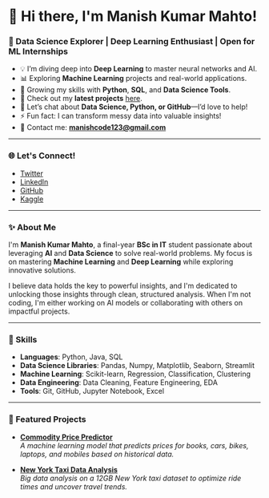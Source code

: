 # 🌟 Hi there, I'm Manish Kumar Mahto!

### 🚀 Data Science Explorer | Deep Learning Enthusiast | Open for ML Internships

- 💡 I’m diving deep into **Deep Learning** to master neural networks and AI.
- 📊 Exploring **Machine Learning** projects and real-world applications.
- 🌱 Growing my skills with **Python**, **SQL**, and **Data Science Tools**.
- 🎯 Check out my **latest projects** [here](https://manishkrmahto.github.io/portfolio/).
- 💬 Let’s chat about **Data Science, Python, or GitHub**—I’d love to help!
- ⚡ Fun fact: I can transform messy data into valuable insights!
- 📧 Contact me: **manishcode123@gmail.com**

---

### 🌐 Let's Connect!

- [Twitter](https://x.com/ManishFromIt)
- [LinkedIn](https://www.linkedin.com/in/manish-kumar-mahto/)
- [GitHub](https://github.com/manishKrMahto)
- [Kaggle](https://www.kaggle.com/manishfromit)

---

### ✨ About Me

I'm **Manish Kumar Mahto**, a final-year **BSc in IT** student passionate about leveraging **AI** and **Data Science** to solve real-world problems. My focus is on mastering **Machine Learning** and **Deep Learning** while exploring innovative solutions.

I believe data holds the key to powerful insights, and I'm dedicated to unlocking those insights through clean, structured analysis. When I'm not coding, I'm either working on AI models or collaborating with others on impactful projects.

---

### 🔧 Skills

- **Languages**: Python, Java, SQL
- **Data Science Libraries**: Pandas, Numpy, Matplotlib, Seaborn, Streamlit
- **Machine Learning**: Scikit-learn, Regression, Classification, Clustering
- **Data Engineering**: Data Cleaning, Feature Engineering, EDA
- **Tools**: Git, GitHub, Jupyter Notebook, Excel

---

### 🚀 Featured Projects

- **[Commodity Price Predictor](https://github.com/manishkumarmahto/commodity-price-predictor)**  
  *A machine learning model that predicts prices for books, cars, bikes, laptops, and mobiles based on historical data.*

- **[New York Taxi Data Analysis](https://github.com/manishkumarmahto/nyc-taxi-data-analysis)**  
  *Big data analysis on a 12GB New York taxi dataset to optimize ride times and uncover travel trends.*



<!---
- 👋 Hi, I’m @manishKrMahto
- 👀 I’m interested in ...
- 🌱 I’m currently learning ...
- 💞️ I’m looking to collaborate on ...
- 📫 How to reach me ...
- 😄 Pronouns: ...
- ⚡ Fun fact: ...
--->

<!---
manishKrMahto/manishKrMahto is a ✨ special ✨ repository because its `README.md` (this file) appears on your GitHub profile.
You can click the Preview link to take a look at your changes.
--->
